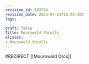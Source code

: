 ```yaml
---
revision_id: 103724
revision_date: 2023-07-24T18:44:30Z
Tags:

draft: false
Title: Mournwold thralls
aliases:
- Mournwold_thralls
---
```

#REDIRECT [[Mournwold Orcs]]